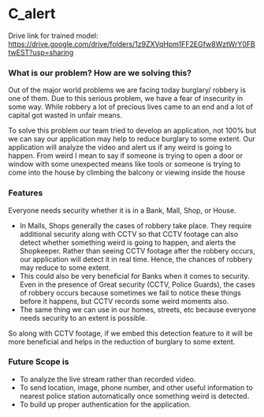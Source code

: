 # C_alert

Drive link for trained model: https://drive.google.com/drive/folders/1z9ZXVqHpm1FF2EGfw8WztWrY0FBtwEST?usp=sharing

### What is our problem? How are we solving this?

Out of the major world problems we are facing today burglary/ robbery is one of them. Due to this serious problem, we have a fear of insecurity in some way. While robbery a lot of precious lives came to an end and a lot of capital got wasted in unfair means.

To solve this problem our team tried to develop an application, not 100% but we can say our application may help to reduce burglary to some extent. Our application will analyze the video and alert us if any weird is going to happen. From weird I mean to say if someone is trying to open a door or window with some unexpected means like tools or someone is trying to come into the house by climbing the balcony or viewing inside the house 

### Features

Everyone needs security whether it is in a Bank, Mall, Shop, or House.

- In Malls, Shops generally the cases of robbery take place. They require additional security along with CCTV so that CCTV footage can also detect whether something weird is going to happen, and alerts the Shopkeeper. Rather than seeing CCTV footage after the robbery occurs, our application will detect it in real time. Hence, the chances of robbery may reduce to some extent.
- This could also be very beneficial for Banks when it comes to security. Even in the presence of Great security (CCTV, Police Guards), the cases of robbery occurs because sometimes we fail to notice these things before it happens, but CCTV records some weird moments also.
- The same thing we can use in our homes, streets, etc because everyone needs security to an extent is possible.

So along with CCTV footage, if we embed this detection feature to it will be more beneficial and helps in the reduction of burglary to some extent.

### Future Scope is

- To analyze the live stream rather than recorded video.
- To send location, image, phone number, and other useful information to nearest police station automatically once something weird is detected.
- To build up proper authentication for the application.
